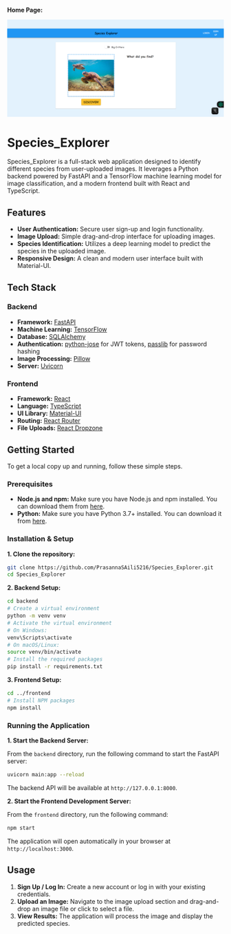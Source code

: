 
**Home Page:**

![Home Page](./Home%20Page%20.png)

# Species_Explorer

Species_Explorer is a full-stack web application designed to identify different species from user-uploaded images. It leverages a Python backend powered by FastAPI and a TensorFlow machine learning model for image classification, and a modern frontend built with React and TypeScript.

## Features

*   **User Authentication:** Secure user sign-up and login functionality.
*   **Image Upload:** Simple drag-and-drop interface for uploading images.
*   **Species Identification:** Utilizes a deep learning model to predict the species in the uploaded image.
*   **Responsive Design:** A clean and modern user interface built with Material-UI.

## Tech Stack

### Backend

*   **Framework:** [FastAPI](https://fastapi.tiangolo.com/)
*   **Machine Learning:** [TensorFlow](https://www.tensorflow.org/)
*   **Database:** [SQLAlchemy](https://www.sqlalchemy.org/)
*   **Authentication:** [python-jose](https://github.com/mpdavis/python-jose) for JWT tokens, [passlib](https://passlib.readthedocs.io/en/stable/) for password hashing
*   **Image Processing:** [Pillow](https://python-pillow.org/)
*   **Server:** [Uvicorn](https://www.uvicorn.org/)

### Frontend

*   **Framework:** [React](https://reactjs.org/)
*   **Language:** [TypeScript](https://www.typescriptlang.org/)
*   **UI Library:** [Material-UI](https://mui.com/)
*   **Routing:** [React Router](https://reactrouter.com/)
*   **File Uploads:** [React Dropzone](https://react-dropzone.js.org/)

## Getting Started

To get a local copy up and running, follow these simple steps.

### Prerequisites

*   **Node.js and npm:** Make sure you have Node.js and npm installed. You can download them from [here](https://nodejs.org/).
*   **Python:** Make sure you have Python 3.7+ installed. You can download it from [here](https://www.python.org/).

### Installation & Setup

**1. Clone the repository:**

```sh
git clone https://github.com/PrasannaSAili5216/Species_Explorer.git
cd Species_Explorer
```

**2. Backend Setup:**

```sh
cd backend
# Create a virtual environment
python -m venv venv
# Activate the virtual environment
# On Windows:
venv\Scripts\activate
# On macOS/Linux:
source venv/bin/activate
# Install the required packages
pip install -r requirements.txt
```

**3. Frontend Setup:**

```sh
cd ../frontend
# Install NPM packages
npm install
```

### Running the Application

**1. Start the Backend Server:**

From the `backend` directory, run the following command to start the FastAPI server:

```sh
uvicorn main:app --reload
```

The backend API will be available at `http://127.0.0.1:8000`.

**2. Start the Frontend Development Server:**

From the `frontend` directory, run the following command:

```sh
npm start
```

The application will open automatically in your browser at `http://localhost:3000`.

## Usage

1.  **Sign Up / Log In:** Create a new account or log in with your existing credentials.
2.  **Upload an Image:** Navigate to the image upload section and drag-and-drop an image file or click to select a file.
3.  **View Results:** The application will process the image and display the predicted species.


